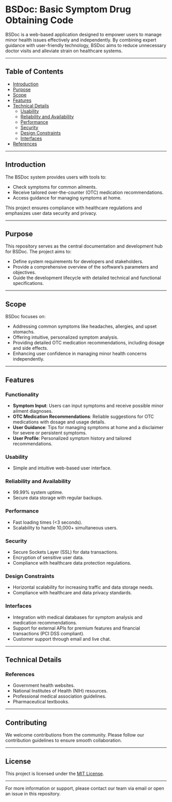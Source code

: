 # BSDoc: Basic Symptom Drug Obtaining Code

BSDoc is a web-based application designed to empower users to manage minor health issues effectively and independently. By combining expert guidance with user-friendly technology, BSDoc aims to reduce unnecessary doctor visits and alleviate strain on healthcare systems.

---

## Table of Contents

- [Introduction](#introduction)
- [Purpose](#purpose)
- [Scope](#scope)
- [Features](#features)
- [Technical Details](#technical-details)
  - [Usability](#usability)
  - [Reliability and Availability](#reliability-and-availability)
  - [Performance](#performance)
  - [Security](#security)
  - [Design Constraints](#design-constraints)
  - [Interfaces](#interfaces)
- [References](#references)

---

## Introduction

The BSDoc system provides users with tools to:
- Check symptoms for common ailments.
- Receive tailored over-the-counter (OTC) medication recommendations.
- Access guidance for managing symptoms at home.

This project ensures compliance with healthcare regulations and emphasizes user data security and privacy.

---

## Purpose

This repository serves as the central documentation and development hub for BSDoc. The project aims to:
- Define system requirements for developers and stakeholders.
- Provide a comprehensive overview of the software’s parameters and objectives.
- Guide the development lifecycle with detailed technical and functional specifications.

---

## Scope

BSDoc focuses on:
- Addressing common symptoms like headaches, allergies, and upset stomachs.
- Offering intuitive, personalized symptom analysis.
- Providing detailed OTC medication recommendations, including dosage and side effects.
- Enhancing user confidence in managing minor health concerns independently.

---

## Features

### Functionality
- **Symptom Input**: Users can input symptoms and receive possible minor ailment diagnoses.
- **OTC Medication Recommendations**: Reliable suggestions for OTC medications with dosage and usage details.
- **User Guidance**: Tips for managing symptoms at home and a disclaimer for severe or persistent symptoms.
- **User Profile**: Personalized symptom history and tailored recommendations.

### Usability
- Simple and intuitive web-based user interface.

### Reliability and Availability
- 99.99% system uptime.
- Secure data storage with regular backups.

### Performance
- Fast loading times (<3 seconds).
- Scalability to handle 10,000+ simultaneous users.

### Security
- Secure Sockets Layer (SSL) for data transactions.
- Encryption of sensitive user data.
- Compliance with healthcare data protection regulations.

### Design Constraints
- Horizontal scalability for increasing traffic and data storage needs.
- Compliance with healthcare and data privacy standards.

### Interfaces
- Integration with medical databases for symptom analysis and medication recommendations.
- Support for external APIs for premium features and financial transactions (PCI DSS compliant).
- Customer support through email and live chat.

---

## Technical Details

### References
- Government health websites.
- National Institutes of Health (NIH) resources.
- Professional medical association guidelines.
- Pharmaceutical textbooks.

---

## Contributing

We welcome contributions from the community. Please follow our contribution guidelines to ensure smooth collaboration.

---

## License

This project is licensed under the [MIT License](LICENSE).

---

For more information or support, please contact our team via email or open an issue in this repository.

